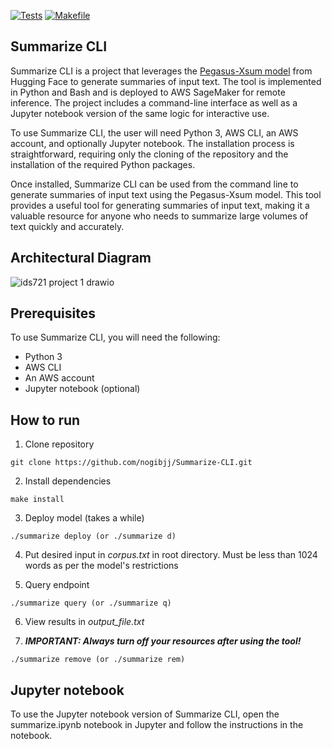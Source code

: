 [![Tests](https://github.com/nogibjj/Summarize-CLI/actions/workflows/bats.yml/badge.svg)](https://github.com/nogibjj/Summarize-CLI/actions/workflows/bats.yml)
[![Makefile](https://github.com/nogibjj/Summarize-CLI/actions/workflows/makefile.yml/badge.svg)](https://github.com/nogibjj/Summarize-CLI/actions/workflows/makefile.yml)
## Summarize CLI

Summarize CLI is a project that leverages the [Pegasus-Xsum model](https://huggingface.co/google/pegasus-xsum) from Hugging Face to generate summaries of input text. The tool is implemented in Python and Bash and is deployed to AWS SageMaker for remote inference. The project includes a command-line interface as well as a Jupyter notebook version of the same logic for interactive use.

To use Summarize CLI, the user will need Python 3, AWS CLI, an AWS account, and optionally Jupyter notebook. The installation process is straightforward, requiring only the cloning of the repository and the installation of the required Python packages.

Once installed, Summarize CLI can be used from the command line to generate summaries of input text using the Pegasus-Xsum model. This tool provides a useful tool for generating summaries of input text, making it a valuable resource for anyone who needs to summarize large volumes of text quickly and accurately.

## Architectural Diagram

![ids721 project 1 drawio](https://user-images.githubusercontent.com/55398496/222925681-bab8755e-caef-4791-bfcf-c7d1de29a308.png)

## Prerequisites
To use Summarize CLI, you will need the following:

- Python 3
- AWS CLI
- An AWS account
- Jupyter notebook (optional)

## How to run

1. Clone repository

```
git clone https://github.com/nogibjj/Summarize-CLI.git
```

2. Install dependencies
```
make install
```
3. Deploy model (takes a while)
```
./summarize deploy (or ./summarize d)
```
4. Put desired input in *corpus.txt* in root directory. Must be less than 1024 words as per the model's restrictions

5. Query endpoint
```
./summarize query (or ./summarize q)
```
6. View results in *output_file.txt*

7. ***IMPORTANT: Always turn off your resources after using the tool!***
```
./summarize remove (or ./summarize rem)
```

## Jupyter notebook
To use the Jupyter notebook version of Summarize CLI, open the summarize.ipynb notebook in Jupyter and follow the instructions in the notebook.
